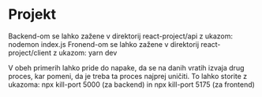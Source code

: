 # Projekt

Backend-om se lahko zažene v direktorij react-project/api z ukazom: nodemon index.js
Fronend-om se lahko zažene v direktorij react-project/client z ukazom: yarn dev

V obeh primerih lahko pride do napake, da se na danih vratih izvaja drug proces, kar pomeni, 
da je treba ta proces najprej uničiti. To lahko storite z ukazoma: npx kill-port 5000 (za backend) in npx kill-port 5175 (za frontend)
